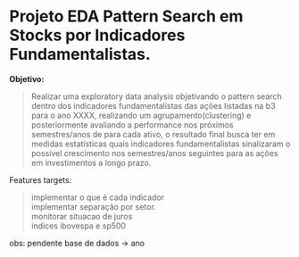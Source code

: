 # Projeto EDA Pattern Search em Stocks por Indicadores Fundamentalistas.


__Objetivo:__

> Realizar uma exploratory data analysis objetivando o pattern search dentro dos indicadores fundamentalistas das ações listadas na b3 para o ano XXXX, realizando um agrupamento(clustering) e posteriormente avaliando a performance nos próximos semestres/anos de para cada ativo, o resultado final busca ter em medidas estatísticas quais indicadores fundamentalistas sinalizaram o possível crescimento nos semestres/anos seguintes para as ações em investimentos a longo prazo.



Features targets:
> implementar o que é cada indicador  
implementar separação por setor.  
monitorar situacao de juros  
indices ibovespa e sp500  


obs:
pendente base de dados -> ano 
